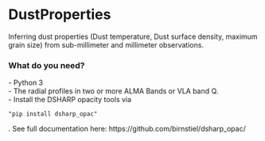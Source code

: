 # DustProperties
Inferring dust properties (Dust temperature, Dust surface density, maximum grain size) from sub-millimeter and millimeter observations.


<h3>What do you need?</h3>
- Python 3 <br/>
- The radial profiles in two or more ALMA Bands or VLA band Q.<br/>
- Install the DSHARP opacity tools via <pre><code>"pip install dsharp_opac"</code></pre>. See full documentation here: https://github.com/birnstiel/dsharp_opac/


